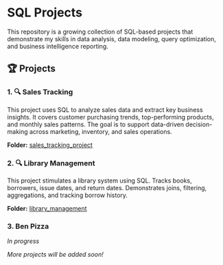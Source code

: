 ﻿# SQL Projects

This repository is a growing collection of SQL-based projects that demonstrate my skills in data analysis, data modeling, query optimization, and business intelligence reporting.

## 🏆 Projects

### 1. 🔍 **Sales Tracking**

This project uses SQL to analyze sales data and extract key business insights. It covers customer purchasing trends, top-performing products, and monthly sales patterns. The goal is to support data-driven decision-making across marketing, inventory, and sales operations.

**Folder:** [sales_tracking_project](./sales_tracking_project)

### 2. 🔍 **Library Management**
This project stimulates a library system using SQL. Tracks books, borrowers, issue dates, and return dates. Demonstrates joins, filtering, aggregations, and tracking borrow history.

**Folder:** [library_management](./library_management)

### 3. **Ben Pizza**
_In progress_

_More projects will be added soon!_
